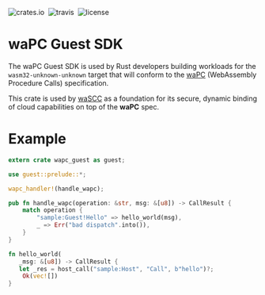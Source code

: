 ![crates.io](https://img.shields.io/crates/v/wapc-guest.svg)&nbsp;
![travis](https://travis-ci.org/wapc/wapc-guest-rust.svg?branch=master)&nbsp;
![license](https://img.shields.io/crates/l/wapc-guest.svg)

# waPC Guest SDK

The waPC Guest SDK is used by Rust developers building workloads for the `wasm32-unknown-unknown` target that will conform to the [waPC](https://wascap.io/comms) (WebAssembly Procedure Calls) specification. 

This crate is used by [waSCC](https://wascc.dev) as a foundation for its secure, dynamic binding of cloud capabilities on top of the **waPC** spec.

# Example

```rust
extern crate wapc_guest as guest;

use guest::prelude::*;

wapc_handler!(handle_wapc);

pub fn handle_wapc(operation: &str, msg: &[u8]) -> CallResult {
    match operation {
        "sample:Guest!Hello" => hello_world(msg),
        _ => Err("bad dispatch".into()),
    }     
}

fn hello_world(
   _msg: &[u8]) -> CallResult {
   let _res = host_call("sample:Host", "Call", b"hello")?;
    Ok(vec![])
}
```
